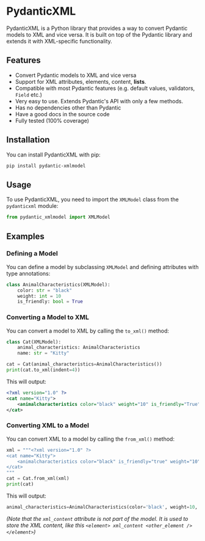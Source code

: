 # PydanticXML

PydanticXML is a Python library that provides a way to convert Pydantic models to XML and vice versa. It is built on top of the Pydantic library and extends it with XML-specific functionality.

## Features

- Convert Pydantic models to XML and vice versa
- Support for XML attributes, elements, content, **lists**.
- Compatible with most Pydantic features (e.g. default values, validators, `Field` etc.)
- Very easy to use. Extends Pydantic's API with only a few methods.
- Has no dependencies other than Pydantic
- Have a good docs in the source code
- Fully tested (100% coverage)

## Installation

You can install PydanticXML with pip:

```bash
pip install pydantic-xmlmodel
```

## Usage

To use PydanticXML, you need to import the `XMLModel` class from the `pydanticxml` module:

```python
from pydantic_xmlmodel import XMLModel
```

## Examples

### Defining a Model

You can define a model by subclassing `XMLModel` and defining attributes with type annotations:

```python
class AnimalCharacteristics(XMLModel):
    color: str = "black"
    weight: int = 10
    is_friendly: bool = True
```

### Converting a Model to XML

You can convert a model to XML by calling the `to_xml()` method:

```python
class Cat(XMLModel):
    animal_characteristics: AnimalCharacteristics
    name: str = "Kitty"

cat = Cat(animal_characteristics=AnimalCharacteristics())
print(cat.to_xml(indent=4))
```

This will output:

```xml
<?xml version="1.0" ?>
<cat name="Kitty">
    <animalcharacteristics color="black" weight="10" is_friendly="True"/>
</cat>
```

### Converting XML to a Model

You can convert XML to a model by calling the `from_xml()` method:

```python
xml = """<?xml version="1.0" ?>
<cat name="Kitty">
    <animalcharacteristics color="black" is_friendly="true" weight="10"/>
</cat>
"""
cat = Cat.from_xml(xml)
print(cat)
```

This will output:

```python
animal_characteristics=AnimalCharacteristics(color='black', weight=10, is_friendly=True, xml_content=None) name='Kitty' xml_content='\n    '
```

*(Note that the `xml_content` attribute is not part of the model. It is used to store the XML content, like this `<element> xml_content <other_element /></element>`)*
